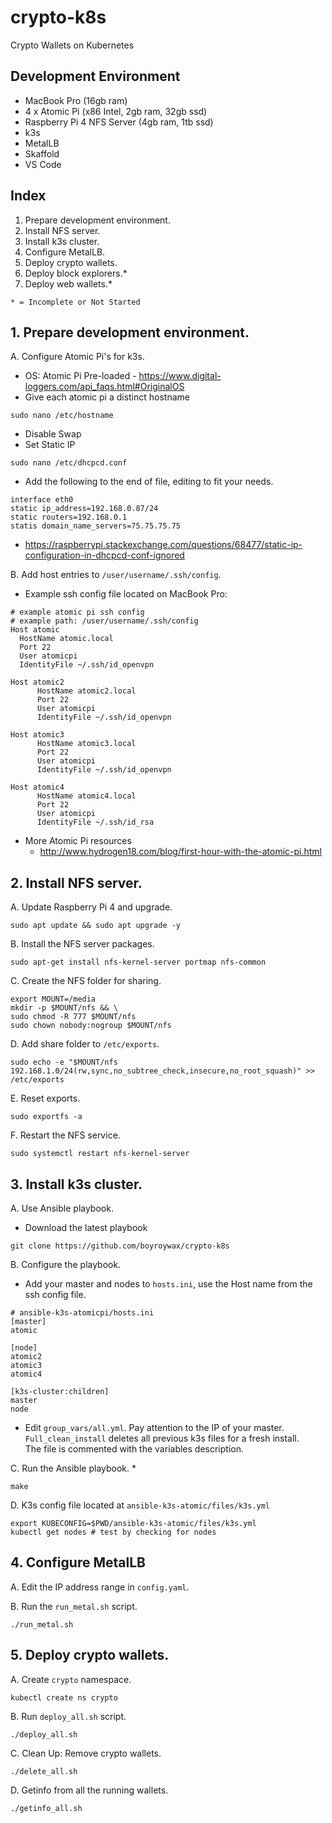 # crypto-k8s
Crypto Wallets on Kubernetes

## Development Environment
* MacBook Pro (16gb ram)
* 4 x Atomic Pi (x86 Intel, 2gb ram, 32gb ssd)
* Raspberry Pi 4 NFS Server (4gb ram, 1tb ssd)
* k3s
* MetalLB
* Skaffold
* VS Code

## Index
1. Prepare development environment.
2. Install NFS server.
3. Install k3s cluster.
4. Configure MetalLB.
5. Deploy crypto wallets.
6. Deploy block explorers.*
7. Deploy web wallets.*
```text
* = Incomplete or Not Started
```

## 1. Prepare development environment.
A. Configure Atomic Pi's for k3s.
  * OS: Atomic Pi Pre-loaded - https://www.digital-loggers.com/api_faqs.html#OriginalOS
  * Give each atomic pi a distinct hostname
  ```shell
  sudo nano /etc/hostname
  ```
  * Disable Swap
  * Set Static IP
  ```shell
  sudo nano /etc/dhcpcd.conf
  ```
  * Add the following to the end of file, editing to fit your needs.
  ```text
  interface eth0
  static ip_address=192.168.0.87/24
  static routers=192.168.0.1
  statis domain_name_servers=75.75.75.75
  ```
  * https://raspberrypi.stackexchange.com/questions/68477/static-ip-configuration-in-dhcpcd-conf-ignored

B. Add host entries to ```/user/username/.ssh/config```.
  * Example ssh config file located on MacBook Pro:
  ```text
  # example atomic pi ssh config
  # example path: /user/username/.ssh/config
  Host atomic
	HostName atomic.local
	Port 22
	User atomicpi
	IdentityFile ~/.ssh/id_openvpn

  Host atomic2
        HostName atomic2.local
        Port 22
        User atomicpi
        IdentityFile ~/.ssh/id_openvpn

  Host atomic3
        HostName atomic3.local
        Port 22
        User atomicpi
        IdentityFile ~/.ssh/id_openvpn

  Host atomic4
        HostName atomic4.local
        Port 22
        User atomicpi
        IdentityFile ~/.ssh/id_rsa
   ```


* More Atomic Pi resources
  * http://www.hydrogen18.com/blog/first-hour-with-the-atomic-pi.html

## 2. Install NFS server.
A. Update Raspberry Pi 4 and upgrade.
```shell
sudo apt update && sudo apt upgrade -y
```

B. Install the NFS server packages.
```shell
sudo apt-get install nfs-kernel-server portmap nfs-common
```

C. Create the NFS folder for sharing.
```shell
export MOUNT=/media
mkdir -p $MOUNT/nfs && \
sudo chmod -R 777 $MOUNT/nfs
sudo chown nobody:nogroup $MOUNT/nfs
```

D. Add share folder to ```/etc/exports```.
``` shell
sudo echo -e "$MOUNT/nfs 192.168.1.0/24(rw,sync,no_subtree_check,insecure,no_root_squash)" >> /etc/exports
```

E. Reset exports.
```shell
sudo exportfs -a
```

F. Restart the NFS service.
```shell
sudo systemctl restart nfs-kernel-server
```

## 3. Install k3s cluster.
A. Use Ansible playbook.
  * Download the latest playbook
  ```shell
  git clone https://github.com/boyroywax/crypto-k8s
  ```
B. Configure the playbook.
  * Add your master and nodes to ```hosts.ini```, use the Host name from the ssh config file.
  ```text
  # ansible-k3s-atomicpi/hosts.ini
  [master]
  atomic

  [node]
  atomic2
  atomic3
  atomic4

  [k3s-cluster:children]
  master
  node
  ```
  * Edit ```group_vars/all.yml```.  Pay attention to the IP of your master.  
  ```Full_clean_install``` deletes all previous k3s files for a fresh install.  
  The file is commented with the variables description.

C. Run the Ansible playbook.
  * 
  ```shell
  make
  ```

D. K3s config file located at ```ansible-k3s-atomic/files/k3s.yml```
  ```shell
  export KUBECONFIG=$PWD/ansible-k3s-atomic/files/k3s.yml
  kubectl get nodes # test by checking for nodes
  ```

## 4. Configure MetalLB
A. Edit the IP address range in ```config.yaml```.

B. Run the ```run_metal.sh``` script.
```shell
./run_metal.sh
```

## 5. Deploy crypto wallets.
A. Create ```crypto``` namespace.
```shell
kubectl create ns crypto
```

B. Run ```deploy_all.sh``` script.
```shell
./deploy_all.sh
```

C. Clean Up: Remove crypto wallets.
```shell
./delete_all.sh
```

D. Getinfo from all the running wallets.
```shell
./getinfo_all.sh
```
